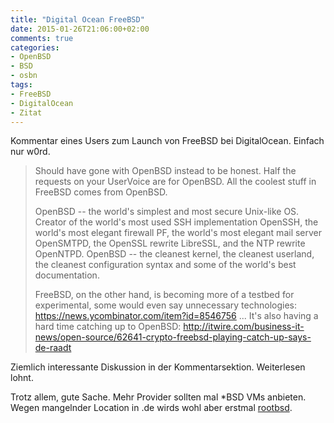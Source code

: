 ```yaml
---
title: "Digital Ocean FreeBSD"
date: 2015-01-26T21:06:00+02:00
comments: true
categories:
- OpenBSD
- BSD
- osbn
tags:
- FreeBSD
- DigitalOcean
- Zitat
---
```


Kommentar eines Users zum Launch von FreeBSD bei DigitalOcean. Einfach nur w0rd.

> Should have gone with OpenBSD instead to be honest. Half the requests on
> your UserVoice are for OpenBSD. All the coolest stuff in FreeBSD comes from
> OpenBSD.
>
> OpenBSD -- the world's simplest and most secure Unix-like OS. Creator of
> the world's most used SSH implementation OpenSSH, the world's most elegant
> firewall PF, the world's most elegant mail server OpenSMTPD, the OpenSSL
> rewrite LibreSSL, and the NTP rewrite OpenNTPD. OpenBSD -- the cleanest
> kernel, the cleanest userland, the cleanest configuration syntax and some
> of the world's best documentation.
>
> FreeBSD, on the other hand, is becoming more of a testbed for experimental,
> some would even say unnecessary technologies:
> https://news.ycombinator.com/item?id=8546756 ... It's also having a hard
> time catching up to OpenBSD:
> http://itwire.com/business-it-news/open-source/62641-crypto-freebsd-playing-catch-up-says-de-raadt

Ziemlich interessante Diskussion in der Kommentarsektion. Weiterlesen lohnt.

Trotz allem, gute Sache. Mehr Provider sollten mal *BSD VMs anbieten.
Wegen mangelnder Location in .de wirds wohl aber erstmal [rootbsd](https://rootbsd.net).
